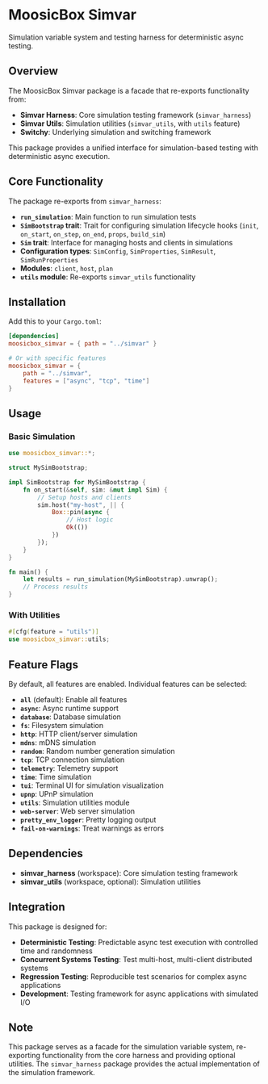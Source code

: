 # MoosicBox Simvar

Simulation variable system and testing harness for deterministic async testing.

## Overview

The MoosicBox Simvar package is a facade that re-exports functionality from:

- **Simvar Harness**: Core simulation testing framework (`simvar_harness`)
- **Simvar Utils**: Simulation utilities (`simvar_utils`, with `utils` feature)
- **Switchy**: Underlying simulation and switching framework

This package provides a unified interface for simulation-based testing with deterministic async execution.

## Core Functionality

The package re-exports from `simvar_harness`:

- **`run_simulation`**: Main function to run simulation tests
- **`SimBootstrap` trait**: Trait for configuring simulation lifecycle hooks (`init`, `on_start`, `on_step`, `on_end`, `props`, `build_sim`)
- **`Sim` trait**: Interface for managing hosts and clients in simulations
- **Configuration types**: `SimConfig`, `SimProperties`, `SimResult`, `SimRunProperties`
- **Modules**: `client`, `host`, `plan`
- **`utils` module**: Re-exports `simvar_utils` functionality

## Installation

Add this to your `Cargo.toml`:

```toml
[dependencies]
moosicbox_simvar = { path = "../simvar" }

# Or with specific features
moosicbox_simvar = {
    path = "../simvar",
    features = ["async", "tcp", "time"]
}
```

## Usage

### Basic Simulation

```rust
use moosicbox_simvar::*;

struct MySimBootstrap;

impl SimBootstrap for MySimBootstrap {
    fn on_start(&self, sim: &mut impl Sim) {
        // Setup hosts and clients
        sim.host("my-host", || {
            Box::pin(async {
                // Host logic
                Ok(())
            })
        });
    }
}

fn main() {
    let results = run_simulation(MySimBootstrap).unwrap();
    // Process results
}
```

### With Utilities

```rust
#[cfg(feature = "utils")]
use moosicbox_simvar::utils;
```

## Feature Flags

By default, all features are enabled. Individual features can be selected:

- **`all`** (default): Enable all features
- **`async`**: Async runtime support
- **`database`**: Database simulation
- **`fs`**: Filesystem simulation
- **`http`**: HTTP client/server simulation
- **`mdns`**: mDNS simulation
- **`random`**: Random number generation simulation
- **`tcp`**: TCP connection simulation
- **`telemetry`**: Telemetry support
- **`time`**: Time simulation
- **`tui`**: Terminal UI for simulation visualization
- **`upnp`**: UPnP simulation
- **`utils`**: Simulation utilities module
- **`web-server`**: Web server simulation
- **`pretty_env_logger`**: Pretty logging output
- **`fail-on-warnings`**: Treat warnings as errors

## Dependencies

- **simvar_harness** (workspace): Core simulation testing framework
- **simvar_utils** (workspace, optional): Simulation utilities

## Integration

This package is designed for:

- **Deterministic Testing**: Predictable async test execution with controlled time and randomness
- **Concurrent Systems Testing**: Test multi-host, multi-client distributed systems
- **Regression Testing**: Reproducible test scenarios for complex async applications
- **Development**: Testing framework for async applications with simulated I/O

## Note

This package serves as a facade for the simulation variable system, re-exporting functionality from the core harness and providing optional utilities. The `simvar_harness` package provides the actual implementation of the simulation framework.
